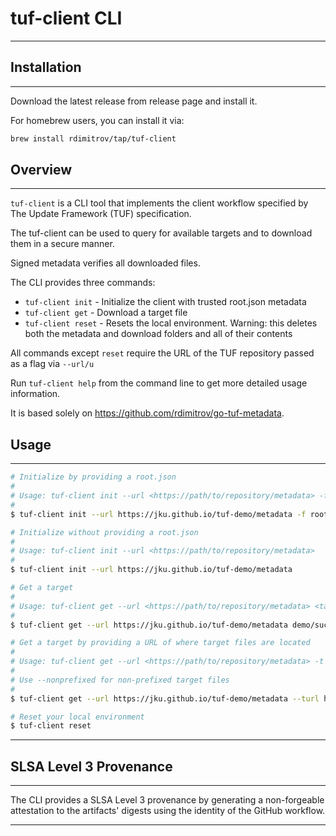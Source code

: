 # tuf-client CLI

----------------------------

## Installation

----------------------------

Download the latest release from release page and install it.

For homebrew users, you can install it via:

```bash
brew install rdimitrov/tap/tuf-client
```

## Overview

----------------------------

`tuf-client` is a CLI tool that implements the client workflow specified by The Update Framework (TUF) specification.

The tuf-client can be used to query for available targets and to download them in a secure manner.

Signed metadata verifies all downloaded files.

The CLI provides three commands:

* `tuf-client init` - Initialize the client with trusted root.json metadata
* `tuf-client get` - Download a target file
* `tuf-client reset` - Resets the local environment. Warning: this deletes both the metadata and download folders and all of their contents

All commands except `reset` require the URL of the TUF repository passed as a flag via `--url/u`

Run `tuf-client help` from the command line to get more detailed usage information.

It is based solely on https://github.com/rdimitrov/go-tuf-metadata.

## Usage

----------------------------

```bash
# Initialize by providing a root.json
#  
# Usage: tuf-client init --url <https://path/to/repository/metadata> -f root.json
#
$ tuf-client init --url https://jku.github.io/tuf-demo/metadata -f root.json

# Initialize without providing a root.json
#
# Usage: tuf-client init --url <https://path/to/repository/metadata>
#
$ tuf-client init --url https://jku.github.io/tuf-demo/metadata

# Get a target
#
# Usage: tuf-client get --url <https://path/to/repository/metadata> <targetfile_to_download>
#
$ tuf-client get --url https://jku.github.io/tuf-demo/metadata demo/succinctly-delegated-5.txt

# Get a target by providing a URL of where target files are located
#
# Usage: tuf-client get --url <https://path/to/repository/metadata> -t <https://path/to/targetfiles/location> <targetfile_to_download> 
#
# Use --nonprefixed for non-prefixed target files
#
$ tuf-client get --url https://jku.github.io/tuf-demo/metadata --turl https://jku.github.io/tuf-demo/targets --nonprefixed demo/succinctly-delegated-5.txt

# Reset your local environment
$ tuf-client reset
```

----------------------------

## SLSA Level 3 Provenance

----------------------------

The CLI provides a SLSA Level 3 provenance by generating a non-forgeable attestation to the artifacts' digests
using the identity of the GitHub workflow.

----------------------------

